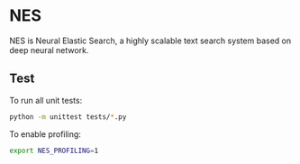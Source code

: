 # NES
NES is Neural Elastic Search, a highly scalable text search system based on deep neural network.


## Test

To run all unit tests:

```bash
python -m unittest tests/*.py
```


To enable profiling:

```bash
export NES_PROFILING=1
```